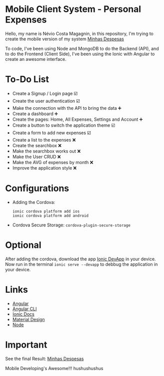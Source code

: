 # Mobile Client System - Personal Expenses

Hello, my name is Névio Costa Magagnin, in this repository, I'm trying to create the mobile version of my system [Minhas Despesas](https://expenses-web-system.firebaseapp.com "Project Endded")

To code, I've been using Node and MongoDB to do the Backend (API), and to do the Frontend (Client Side), I've been using the Ionic with Angular to create an awesome interface. 

# To-Do List

* Create a Signup / Login page :ballot_box_with_check:
* Create the user authentication :ballot_box_with_check:
* Make the connection with the API to bring the data :heavy_plus_sign:
* Create a dashboard :heavy_plus_sign:
* Create the pages: Home, All Expenses, Settings and Account :heavy_plus_sign:
* Create a button to switch the application theme :ballot_box_with_check:
* Create a form to add new expenses :ballot_box_with_check:
* Create a list to the expenses :x:
* Create the searchbox :x:
* Make the searchbox works out :x:
* Make the User CRUD :x:
* Make the AVG of expenses by month :x:
* Improve the application style :x:

# Configurations

* Adding the Cordova:
	```
    ionic cordova platform add ios
    ionic cordova platform add android
    ```

* Cordova Secure Storage:
	`cordova-plugin-secure-storage`

# Optional

After adding the cordova, download the app [Ionic DevApp](https://play.google.com/store/apps/details?id=io.ionic.devapp&hl=pt_BR "App") in your device.
Now run in the terminal `ionic serve --devapp` to debbug the application in your device.

# Links

* [Angular](https://angular.io/docs "Angular Website")
* [Angular CLI](https://cli.angular.io/ "Angular CLI Website")
* [Ionic Docs](https://ionicframework.com/docs "Ionic Documentation")
* [Material Design](https://material.io/ "About Material Design")
* [Node](https://nodejs.org/en/ "Mode Website")

# Important

See the final Result: [Minhas Despesas](https://expenses-web-system.firebaseapp.com "Project Endded")

Mobile Developing's Awesome!!! hushushushus
